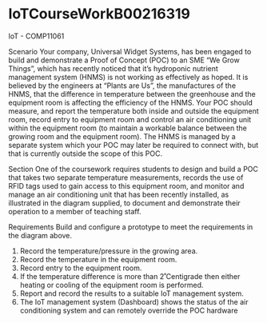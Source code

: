 # IoTCourseWorkB00216319
IoT - COMP11061

Scenario
Your company, Universal Widget Systems, has been engaged to build and demonstrate a
Proof of Concept (POC) to an SME “We Grow Things”, which has recently noticed that it’s
hydroponic nutrient management system (HNMS) is not working as effectively as hoped. It
is believed by the engineers at “Plants are Us”, the manufactures of the HNMS, that the
difference in temperature between the greenhouse and the equipment room is affecting
the efficiency of the HNMS. Your POC should measure, and report the temperature both
inside and outside the equipment room, record entry to equipment room and control an air
conditioning unit within the equipment room (to maintain a workable balance between the
growing room and the equipment room). The HNMS is managed by a separate system which
your POC may later be required to connect with, but that is currently outside the scope of
this POC.

Section One of the coursework requires students to design and build a POC that takes two
separate temperature measurements, records the use of RFID tags used to gain access to
this equipment room, and monitor and manage an air conditioning unit that has been
recently installed, as illustrated in the diagram supplied, to document and demonstrate their
operation to a member of teaching staff.

Requirements
Build and configure a prototype to meet the requirements in the diagram above.
1. Record the temperature/pressure in the growing area.
2. Record the temperature in the equipment room.
3. Record entry to the equipment room.
4. If the temperature difference is more than 2˚Centigrade then either heating
or cooling of the equipment room is performed.
5. Report and record the results to a suitable IoT management system.
6. The IoT management system (Dashboard) shows the status of the air
conditioning system and can remotely override the POC hardware
